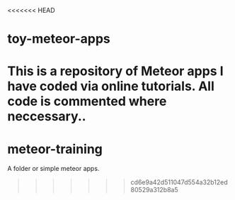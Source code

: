 <<<<<<< HEAD
# toy-meteor-apps
This is a repository of Meteor apps I have coded via online tutorials. All code is commented where neccessary..
=======
# meteor-training
A folder or simple meteor apps.
>>>>>>> cd6e9a42d511047d554a32b12ed80529a312b8a5
